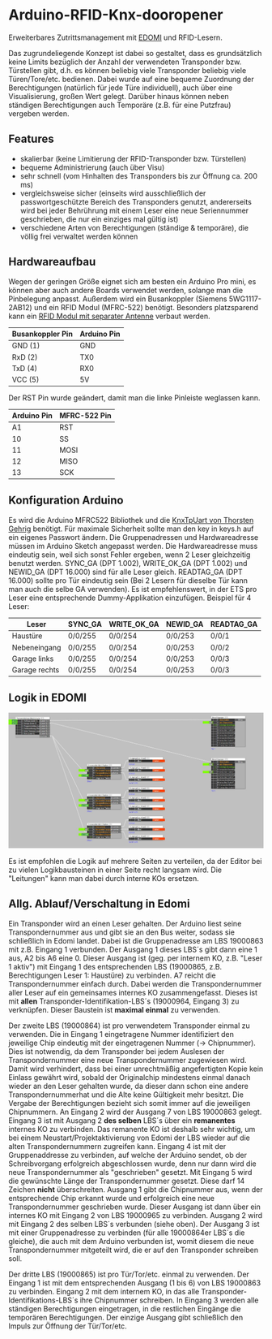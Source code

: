 # Arduino-RFID-Knx-dooropener
Erweiterbares Zutrittsmanagement mit [EDOMI](http://www.edomi.de/) und RFID-Lesern.

Das zugrundeliegende Konzept ist dabei so gestaltet, dass es grundsätzlich keine Limits bezüglich der Anzahl der verwendeten Transponder bzw. Türstellen gibt, d.h. es können beliebig viele Transponder beliebig viele Türen/Tore/etc. bedienen. Dabei wurde auf eine bequeme Zuordnung der Berechtigungen (natürlich für jede Türe individuell), auch über eine Visualisierung, großen Wert gelegt. Darüber hinaus können neben ständigen Berechtigungen auch Temporäre (z.B. für eine Putzfrau) vergeben werden.

## Features
* skalierbar (keine Limitierung der RFID-Transponder bzw. Türstellen)
* bequeme Administrierung (auch über Visu)
* sehr schnell (vom Hinhalten des Transponders bis zur Öffnung ca. 200 ms)
* vergleichsweise sicher (einseits wird ausschließlich der passwortgeschützte Bereich des Transponders genutzt, andererseits wird bei jeder Behrührung mit einem Leser eine neue Seriennummer geschrieben, die nur ein einziges mal gültig ist)
* verschiedene Arten von Berechtigungen (ständige & temporäre), die völlig frei verwaltet werden können

## Hardwareaufbau
Wegen der geringen Größe eignet sich am besten ein Arduino Pro mini, es können aber auch andere Boards verwendet werden, solange man die Pinbelegung anpasst. Außerdem wird ein Busankoppler (Siemens 5WG1117-2AB12) und ein RFID Modul (MFRC-522) benötigt. Besonders platzsparend kann ein [RFID Modul mit separater Antenne](http://www.ebay.de/itm/RC522-RFID-Read-Write-Card-Module-IC-RF-Card-Inductive-13-56MHz-Separate-/322198553776?hash=item4b0487c4b0:g:5-QAAOSwRgJXj07I) verbaut werden.

| Busankoppler Pin | Arduino Pin |
| -----------------|-------------|
| GND (1)          | GND         |
| RxD (2)          | TX0         |
| TxD (4)          | RX0         |
| VCC (5)          | 5V          |

Der RST Pin wurde geändert, damit man die linke Pinleiste weglassen kann.

| Arduino Pin | MFRC-522 Pin |
| ------------|--------------|
| A1          | RST          |
| 10          | SS           |
| 11          | MOSI         |
| 12          | MISO         |
| 13          | SCK          |

## Konfiguration Arduino
Es wird die Arduino MFRC522 Bibliothek und die [KnxTpUart von Thorsten Gehrig](https://bitbucket.org/thorstengehrig/arduino-tpuart-knx-user-forum/) benötigt.
Für maximale Sicherheit sollte man den key in keys.h auf ein eigenes Passwort ändern.
Die Gruppenadressen und Hardwareadresse müssen im Arduino Sketch angepasst werden. Die Hardwareadresse muss eindeutig sein, weil sich sonst Fehler ergeben, wenn 2 Leser gleichzeitig benutzt werden. SYNC_GA (DPT 1.002), WRITE_OK_GA (DPT 1.002) und NEWID_GA (DPT 16.000) sind für alle Leser gleich. READTAG_GA (DPT 16.000) sollte pro Tür eindeutig sein (Bei 2 Lesern für dieselbe Tür kann man auch die selbe GA verwenden). Es ist empfehlenswert, in der ETS pro Leser eine entsprechende Dummy-Applikation einzufügen.
Beispiel für 4 Leser:

| Leser             | SYNC_GA | WRITE_OK_GA | NEWID_GA | READTAG_GA |
| ------------------|---------|-------------|----------|------------|
| Haustüre          | 0/0/255 | 0/0/254     | 0/0/253  | 0/0/1      |
| Nebeneingang      | 0/0/255 | 0/0/254     | 0/0/253  | 0/0/2      |
| Garage links      | 0/0/255 | 0/0/254     | 0/0/253  | 0/0/3      |
| Garage rechts     | 0/0/255 | 0/0/254     | 0/0/253  | 0/0/3      |

## Logik in EDOMI
![Beispiel](EDOMI_example.jpg)

Es ist empfohlen die Logik auf mehrere Seiten zu verteilen, da der Editor bei zu vielen Logikbausteinen in einer Seite recht langsam wird. Die "Leitungen" kann man dabei durch interne KOs ersetzen.

## Allg. Ablauf/Verschaltung in Edomi
Ein Transponder wird an einen Leser gehalten. Der Arduino liest seine Transpondernummer aus und gibt sie an den Bus weiter, sodass sie schließlich in Edomi landet. Dabei ist die Gruppenadresse am LBS 19000863 mit z.B. Eingang 1 verbunden. Der Ausgang 1 dieses LBS´s gibt dann eine 1 aus, A2 bis A6 eine 0. Dieser Ausgang ist (geg. per internem KO, z.B. "Leser 1 aktiv") mit Eingang 1 des entsprechenden LBS (19000865, z.B. Berechtigungen Leser 1: Haustüre) zu verbinden. A7 reicht die Transpondernummer einfach durch. Dabei werden die Transpondernummer aller Leser auf ein gemeinsames internes KO zusammengefasst. Dieses ist mit **allen** Transponder-Identifikation-LBS´s (19000964, Eingang 3) zu verknüpfen. Dieser Baustein ist **maximal einmal** zu verwenden.

Der zweite LBS (19000864) ist pro verwendetem Transponder einmal zu verwenden. Die in Eingang 1 eingetragene Nummer identifiziert den jeweilige Chip eindeutig mit der eingetragenen Nummer (-> Chipnummer). Dies ist notwendig, da dem Transponder bei jedem Auslesen der Transpondernummer eine neue Transpondernummer zugewiesen wird. Damit wird verhindert, dass bei einer unrechtmäßig angefertigten Kopie kein Einlass gewährt wird, sobald der Originalchip mindestens einmal danach wieder an den Leser gehalten wurde, da dieser dann schon eine andere Transpondernummerhat und die Alte keine Gültigkeit mehr besitzt. Die Vergabe der Berechtigungen bezieht sich somit immer auf die jeweiligen Chipnummern. An Eingang 2 wird der Ausgang 7 von LBS 19000863 gelegt. Eingang 3 ist mit Ausgang 2 **des selben** LBS´s über ein **remanentes** internes KO zu verbinden. Das remanente KO ist deshalb sehr wichtig, um bei einem Neustart/Projektaktivierung von Edomi der LBS wieder auf die alten Transpondernummern zugreifen kann. Eingang 4 ist mit der Gruppenaddresse zu verbinden, auf welche der Arduino sendet, ob der Schreibvorgang erfolgreich abgeschlossen wurde, denn nur dann wird die neue Transpondernummer als "geschrieben" gesetzt. Mit Eingang 5 wird die gewünschte Länge der Transpondernummer gesetzt. Diese darf 14 Zeichen **nicht** überschreiten. Ausgang 1 gibt die Chipnummer aus, wenn der entsprechende Chip erkannt wurde und erfolgreich eine neue Transpondernummer geschrieben wurde. Dieser Ausgang ist dann über ein internes KO mit Eingang 2 von LBS 19000965 zu verbinden. Ausgang 2 wird mit Eingang 2 des selben LBS´s verbunden (siehe oben). Der Ausgang 3 ist mit einer Gruppenadresse zu verbinden (für alle 19000864er LBS´s die gleiche), die auch mit dem Arduino verbunden ist, womit diesem die neue Transpondernummer mitgeteilt wird, die er auf den Transponder schreiben soll.

Der dritte LBS (19000865) ist pro Tür/Tor/etc. einmal zu verwenden. Der Eingang 1 ist mit dem entsprechenden Ausgang (1 bis 6) von LBS 19000863 zu verbinden. Eingang 2 mit dem internem KO, in das alle Transponder-Identifikations-LBS´s ihre Chipnummer schreiben. In Eingang 3 werden alle ständigen Berechtigungen eingetragen, in die restlichen Eingänge die temporären Berechtigungen. Der einzige Ausgang gibt schließlich den Impuls zur Öffnung der Tür/Tor/etc.
